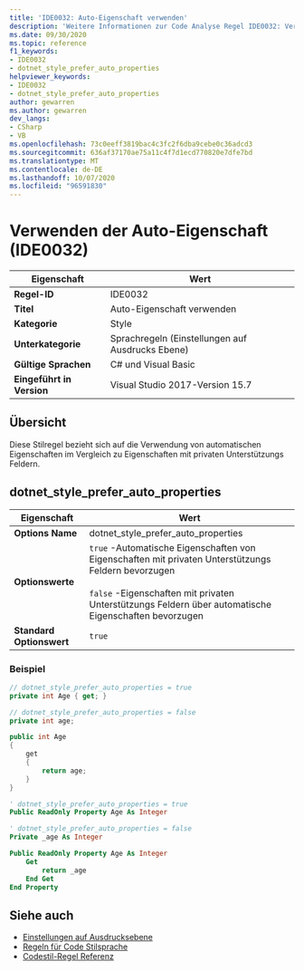 ```yaml
---
title: 'IDE0032: Auto-Eigenschaft verwenden'
description: 'Weitere Informationen zur Code Analyse Regel IDE0032: Verwenden der Auto-Eigenschaft'
ms.date: 09/30/2020
ms.topic: reference
f1_keywords:
- IDE0032
- dotnet_style_prefer_auto_properties
helpviewer_keywords:
- IDE0032
- dotnet_style_prefer_auto_properties
author: gewarren
ms.author: gewarren
dev_langs:
- CSharp
- VB
ms.openlocfilehash: 73c0eeff3819bac4c3fc2f6dba9cebe0c36adcd3
ms.sourcegitcommit: 636af37170ae75a11c4f7d1ecd770820e7dfe7bd
ms.translationtype: MT
ms.contentlocale: de-DE
ms.lasthandoff: 10/07/2020
ms.locfileid: "96591830"
---
```

# <a name="use-auto-property-ide0032"></a>Verwenden der Auto-Eigenschaft (IDE0032)

|Eigenschaft|Wert|
|-|-|
| **Regel-ID** | IDE0032 |
| **Titel** | Auto-Eigenschaft verwenden |
| **Kategorie** | Style |
| **Unterkategorie** | Sprachregeln (Einstellungen auf Ausdrucks Ebene) |
| **Gültige Sprachen** | C# und Visual Basic |
| **Eingeführt in Version** | Visual Studio 2017-Version 15.7 |

## <a name="overview"></a>Übersicht

Diese Stilregel bezieht sich auf die Verwendung von automatischen Eigenschaften im Vergleich zu Eigenschaften mit privaten Unterstützungs Feldern.

## <a name="dotnet_style_prefer_auto_properties"></a>dotnet_style_prefer_auto_properties

|Eigenschaft|Wert|
|-|-|
| **Options Name** | dotnet_style_prefer_auto_properties
| **Optionswerte** | `true` -Automatische Eigenschaften von Eigenschaften mit privaten Unterstützungs Feldern bevorzugen<br /><br />`false` -Eigenschaften mit privaten Unterstützungs Feldern über automatische Eigenschaften bevorzugen |
| **Standard Optionswert** | `true` |

### <a name="example"></a>Beispiel

```csharp
// dotnet_style_prefer_auto_properties = true
private int Age { get; }

// dotnet_style_prefer_auto_properties = false
private int age;

public int Age
{
    get
    {
        return age;
    }
}
```

```vb
' dotnet_style_prefer_auto_properties = true
Public ReadOnly Property Age As Integer

' dotnet_style_prefer_auto_properties = false
Private _age As Integer

Public ReadOnly Property Age As Integer
    Get
        return _age
    End Get
End Property
```

## <a name="see-also"></a>Siehe auch

- [Einstellungen auf Ausdrucksebene](expression-level-preferences.md)
- [Regeln für Code Stilsprache](language-rules.md)
- [Codestil-Regel Referenz](index.md)
